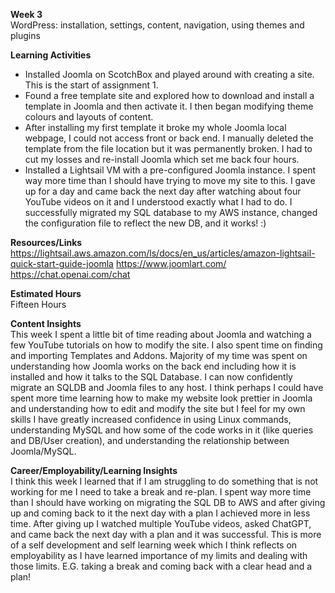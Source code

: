 **Week 3**  
WordPress: installation, settings, content, navigation, using themes and plugins
  
**Learning Activities**  
*  Installed Joomla on ScotchBox and played around with creating a site. This is the start of assignment 1.
*  Found a free template site and explored how to download and install a template in Joomla and then activate it. I then began modifying theme colours and layouts of content. 
*  After installing my first template it broke my whole Joomla local webpage, I could not access front or back end. I manually deleted the template from the file location but it was permanently broken. I had to cut my losses and re-install Joomla which set me back four hours.
*  Installed a Lightsail VM with a pre-configured Joomla instance. I spent way more time than I should have trying to move my site to this. I gave up for a day and came back the next day after watching about four YouTube videos on it and I understood exactly what I had to do. I successfully migrated my SQL database to my AWS instance, changed the configuration file to reflect the new DB, and it works! :)

    
**Resources/Links**  
  https://lightsail.aws.amazon.com/ls/docs/en_us/articles/amazon-lightsail-quick-start-guide-joomla
  https://www.joomlart.com/
  https://chat.openai.com/chat
   
**Estimated Hours**  
Fifteen Hours 
  
**Content Insights**  
This week I spent a little bit of time reading about Joomla and watching a few YouTube tutorials on how to modify the site. I also spent time on finding and importing Templates and Addons. Majority of my time was spent on understanding how Joomla works on the back end including how it is installed and how it talks to the SQL Database. I can now confidently migrate an SQLDB and Joomla files to any host. I think perhaps I could have spent more time learning how to make my website look prettier in Joomla and understanding how to edit and modify the site but I feel for my own skills I have greatly increased confidence in using Linux commands, understanding MySQL and how some of the code works in it (like queries and DB/User creation), and understanding the relationship between Joomla/MySQL. 

**Career/Employability/Learning Insights**  
I think this week I learned that if I am struggling to do something that is not working for me I need to take a break and re-plan. I spent way more time than I should have working on migrating the SQL DB to AWS and after giving up and coming back to it the next day with a plan I achieved more in less time. After giving up I watched multiple YouTube videos, asked ChatGPT, and came back the next day with a plan and it was successful. This is more of a self development and self learning week which I think reflects on employability as I have learned importance of my limits and dealing with those limits. E.G. taking a break and coming back with a clear head and a plan!

